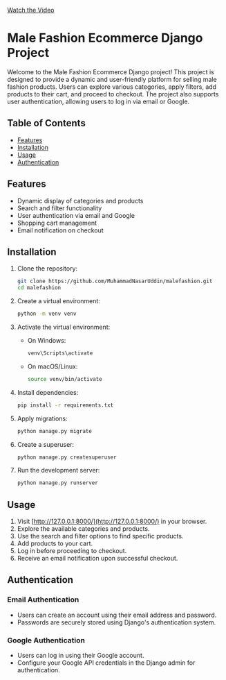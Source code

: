 [Watch the Video](https://www.youtube.com/watch?v=malefashion.mp4)
# Male Fashion Ecommerce Django Project

Welcome to the Male Fashion Ecommerce Django project! This project is designed to provide a dynamic and user-friendly platform for selling male fashion products. Users can explore various categories, apply filters, add products to their cart, and proceed to checkout. The project also supports user authentication, allowing users to log in via email or Google.

## Table of Contents
- [Features](#features)
- [Installation](#installation)
- [Usage](#usage)
- [Authentication](#authentication)

## Features
- Dynamic display of categories and products
- Search and filter functionality
- User authentication via email and Google
- Shopping cart management
- Email notification on checkout

## Installation
1. Clone the repository:
    ```bash
    git clone https://github.com/MuhammadNasarUddin/malefashion.git
    cd malefashion
    ```

2. Create a virtual environment:
    ```bash
    python -m venv venv
    ```

3. Activate the virtual environment:
    - On Windows:
        ```bash
        venv\Scripts\activate
        ```
    - On macOS/Linux:
        ```bash
        source venv/bin/activate
        ```

4. Install dependencies:
    ```bash
    pip install -r requirements.txt
    ```

5. Apply migrations:
    ```bash
    python manage.py migrate
    ```

6. Create a superuser:
    ```bash
    python manage.py createsuperuser
    ```

7. Run the development server:
    ```bash
    python manage.py runserver
    ```

## Usage
1. Visit [http://127.0.0.1:8000/](http://127.0.0.1:8000/) in your browser.
2. Explore the available categories and products.
3. Use the search and filter options to find specific products.
4. Add products to your cart.
5. Log in before proceeding to checkout.
6. Receive an email notification upon successful checkout.

## Authentication
### Email Authentication
- Users can create an account using their email address and password.
- Passwords are securely stored using Django's authentication system.

### Google Authentication
- Users can log in using their Google account.
- Configure your Google API credentials in the Django admin for authentication.


